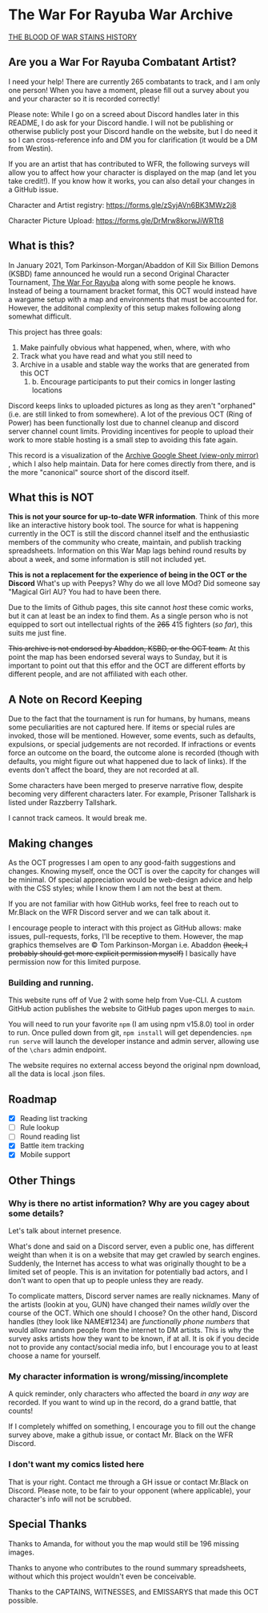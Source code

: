 # The War For Rayuba War Archive

[THE BLOOD OF WAR STAINS HISTORY](https://xrabohrok.github.io/WarMap)

## Are you a War For Rayuba Combatant Artist?

I need your help!  There are currently 265 combatants to track, and I am only one person! When you have a moment, please fill out a survey about you and your character so it is recorded correctly!

Please note: While I go on a screed about Discord handles later in this README, I do ask for your Discord handle.  I will not be publishing or otherwise publicly post your Discord handle on the website, but I do need it so I can cross-reference info and DM you for clarification (it would be a DM from Westin).  

If you are an artist that has contributed to WFR, the following surveys will allow you to affect how your character is displayed on the map (and let you take credit!).
If you know how it works, you can also detail your changes in a GitHub issue.  

Character and Artist registry:
https://forms.gle/zSyjAVn6BK3MWz2j8

Character Picture Upload:
https://forms.gle/DrMrw8korwJiWRTt8


## What is this?

In January 2021, Tom Parkinson-Morgan/Abaddon of Kill Six Billion Demons (KSBD) fame announced he would run a second Original Character Tournament, [The War For Rayuba](https://killsixbilliondemons.com/war-for-rayuba-is-now-live/) along with some people he knows.  Instead of being a tournament bracket format, this OCT would instead have a wargame setup with a map and environments that must be accounted for.  However, the additonal complexity of this setup makes following along somewhat difficult.  

This project has three goals:

1. Make painfully obvious what happened, when, where, with who  
1. Track what you have read and what you still need to
1. Archive in a usable and stable way the works that are generated from this OCT
    1. b. Encourage participants to put their comics in longer lasting locations

Discord keeps links to uploaded pictures as long as they aren't "orphaned" (i.e. are still linked to from somewhere).  A lot of the previous OCT (Ring of Power) has been functionally lost due to channel cleanup and discord server channel count limits.  Providing incentives for people to upload their work to more stable hosting is a small step to avoiding this fate again.  

This record is a visualization of the [Archive Google Sheet (view-only mirror)](https://docs.google.com/spreadsheets/d/15d804_im5dHn1p22rEqSuRo29ezqsrGBkHyKALF9gDo/edit#gid=1678530749) , which I also help maintain.  Data for here comes directly from there, and is the more "canonical" source short of the discord itself. 

## What this is NOT

**This is not your source for up-to-date WFR information**. Think of this more like an interactive history book tool. The source for what is happening currently in the OCT is still the discord channel itself and the enthusiastic members of the community who create, maintain, and publish tracking spreadsheets.  Information on this War Map lags behind round results by about a week, and some information is still not included yet.

**This is not a replacement for the experience of being in the OCT or the Discord** What's up with Peepys?  Why do we all love MOd?  Did someone say "Magical Girl AU?  You had to have been there.

Due to the limits of Github pages, this site cannot _host_ these comic works, but it can at least be an index to find them.  As a single person who is not equipped to sort out intellectual rights of the ~~265~~ 415 fighters (_so far_), this suits me just fine.

~~This archive is not endorsed by Abaddon, KSBD, or the OCT team.~~ At this point the map has been endorsed several ways to Sunday, but it is important to point out that this effor and the OCT are different efforts by different people, and are not affiliated with each other.   

## A Note on Record Keeping

Due to the fact that the tournament is run for humans, by humans, means some peculiarities are not captured here.  If items or special rules are invoked, those will be mentioned.  However, some events, such as defaults, expulsions, or special judgements are not recorded.  If infractions or events force an outcome on the board, the outcome alone is recorded (though with defaults, you might figure out what happened due to lack of links).  If the events don't affect the board, they are not recorded at all.

Some characters have been merged to preserve narrative flow, despite becoming very different characters later.  For example, Prisoner Tallshark is listed under Razzberry Tallshark.  

I cannot track cameos.  It would break me.

## Making changes

As the OCT progresses I am open to any good-faith suggestions and changes.  Knowing myself, once the OCT is over the capcity for changes will be minimal.  Of special appreciation would be web-design advice and help with the CSS styles; while I know them I am not the best at them.

If you are not familiar with how GitHub works, feel free to reach out to Mr.Black on the WFR Discord server and we can talk about it.

I encourage people to interact with this project as GitHub allows: make issues, pull-requests, forks, I'll be receptive to them.  However, the map graphics themselves are :copyright: Tom Parkinson-Morgan i.e. Abaddon ~~(heck, I probably should get more explicit permission myself)~~ I basically have permission now for this limited purpose.

### Building and running.

This website runs off of Vue 2 with some help from Vue-CLI.  A custom GitHub action publishes the website to GitHub pages upon merges to `main`.  

You will need to run your favorite `npm` (I am using npm v15.8.0) tool in order to run.  Once pulled down from git, `npm install` will get dependencies. `npm run serve` will launch the developer instance and admin server, allowing use of the `\chars` admin endpoint.  

The website requires no external access beyond the original npm download, all the data is local .json files.  

## Roadmap

- [x] Reading list tracking
- [ ] Rule lookup
- [ ] Round reading list
- [x] Battle item tracking
- [x] Mobile support

## Other Things

### Why is there no artist information? Why are you cagey about some details?

Let's talk about internet presence.

What's done and said on a Discord server, even a public one, has different weight than when it is on a website that may get crawled by search engines.  Suddenly, the Internet has access to what was originally thought to be a limited set of people.  This is an invitation for potentially bad actors, and I don't want to open that up to people unless they are ready.

To complicate matters, Discord server names are really nicknames.  Many of the artists (lookin at you, GUN) have changed their names _wildly_ over the course of the OCT.  Which one should I choose?  On the other hand, Discord handles (they look like NAME#1234) are _functionally phone numbers_ that would allow random people from the internet to DM artists.  This is why the survey asks artists how they want to be known, if at all.  It is ok if you decide not to provide any contact/social media info, but I encourage you to at least choose a name for yourself.  

### My character information is wrong/missing/incomplete

A quick reminder, only characters who affected the board _in any way_ are recorded.  If you want to wind up in the record, do a grand battle, that counts!  

If I completely whiffed on something, I encourage you to fill out the change survey above, make a github issue, or contact Mr. Black on the WFR Discord.  

### I don't want my comics listed here

That is your right.  Contact me through a GH issue or contact Mr.Black on Discord.  Please note, to be fair to your opponent (where applicable), your character's info will not be scrubbed.  

## Special Thanks

Thanks to Amanda, for without you the map would still be 196 missing images.

Thanks to anyone who contributes to the round summary spreadsheets, without which this project wouldn't even be conceivable. 

Thanks to the CAPTAINS, WITNESSES, and EMISSARYS that made this OCT possible.  
